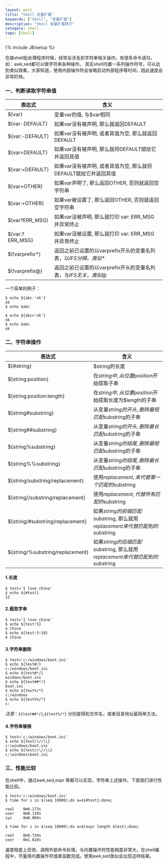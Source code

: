 ```yaml
---
layout: post
title: "Shell 变量扩展"
keywords: ["Shell", "变量扩展"]
description: "Shell 变量扩展简介"
category: shell
tags: [shell]
---
```

{% include JB/setup %}

在做shell批处理程序时候，经常会涉及到字符串相关操作。有很多命令语句，如：awk,sed都可以做字符串各种操作。 其实shell内置一系列操作符号，可以达到类似效果，大家知道，使用内部操作符会省略启动外部程序等时间，因此速度会非常的快。

### 一、判断读取字符串值

表达式           | 含义
--------------- | ----------------------------------------------------
${var} 	        | 变量var的值, 与$var相同
${var-DEFAULT} 	| 如果var没有被声明, 那么就返回DEFAULT
${var:-DEFAULT} | 如果var没有被声明, 或者其值为空, 那么就返回DEFAULT
${var=DEFAULT} 	| 如果var没有被声明, 那么就将DEFAULT赋给它并返回其值
${var:=DEFAULT} | 如果var没有被声明, 或者其值为空, 那么就将DEFAULT赋给它并返回其值
${var+OTHER} 	| 如果var声明了, 那么返回OTHER, 否则就返回空字符串
${var:+OTHER} 	| 如果var被设置了, 那么返回OTHER, 否则就返回空字符串
${var?ERR_MSG} 	| 如果var没被声明, 那么就打印 var: ERR_MSG 并异常终止
${var:?ERR_MSG} | 如果var没被设置, 那么就打印 var: ERR_MSG 并异常终止
${!varprefix*} 	| 返回之前已设置的以varprefix开头的变量名列表，以$IFS分隔，类似$*
${!varprefix@} 	| 返回之前已设置的以varprefix开头的变量名列表，与$IFS无关，类似$@

一个简单的例子：

```
$ echo ${abc-'ok'}
ok
$ echo $abc

$ echo ${abc='ok'}
ok
$ echo $abc
ok
```

### 二、字符串操作

表达式 	                             | 含义
------------------------------------ | ---------------------------------------------------------------------
${#string} 	                         | $string的长度
${string:position} 	                 | 在$string中, 从位置$position开始提取子串
${string:position:length} 	         | 在$string中, 从位置$position开始提取长度为$length的子串
${string#substring} 	             | 从变量$string的开头, 删除最短匹配$substring的子串
${string##substring} 	             | 从变量$string的开头, 删除最长匹配$substring的子串
${string%substring} 	             | 从变量$string的结尾, 删除最短匹配$substring的子串
${string%%substring} 	             | 从变量$string的结尾, 删除最长匹配$substring的子串
${string/substring/replacement} 	 | 使用$replacement, 来代替第一个匹配的$substring
${string//substring/replacement} 	 | 使用$replacement, 代替所有匹配的$substring
${string/#substring/replacement} 	 | 如果$string的前缀匹配$substring, 那么就用$replacement来代替匹配到的$substring
${string/%substring/replacement} 	 | 如果$string的后缀匹配$substring, 那么就用$replacement来代替匹配到的$substring


#### 1.长度

```
$ test='I love china'
$ echo ${#test}
12
```

#### 2.截取字串

```
$ test='I love china'
$ echo ${test:5}    
e china
$ echo ${test:5:10}
e china
```

#### 3.字符串删除

```
$ test='c:/windows/boot.ini'
$ echo ${test#/}
c:/windows/boot.ini
$ echo ${test#*/}
windows/boot.ini
$ echo ${test##*/}
boot.ini
$ echo ${test%/*}
c:/windows
$ echo ${test%%/*}
c:
```

_注意_：`${test##*/}`,`${test%/*}` 分别是得到文件名，或者目录地址最简单方法。

#### 4.字符串替换

```
$ test='c:/windows/boot.ini'
$ echo ${test/\//\\}
c:\windows/boot.ini
$ echo ${test//\//\\}
c:\windows\boot.ini
```

### 三、性能比较

在shell中，通过awk,sed,expr 等都可以实现，字符串上述操作。下面我们进行性能比较。

```
$ test='c:/windows/boot.ini'                      
$ time for i in $(seq 10000);do a=${#test};done;           

real    0m0.173s
user    0m0.139s
sys     0m0.004s

$ time for i in $(seq 10000);do a=$(expr length $test);done;      

real    0m9.734s
user    0m1.628s
```

速度相差上百倍，调用外部命令处理，与内置操作符性能相差非常大。在shell编程中，尽量用内置操作符或者函数完成。使用awk,sed类似会出现这样结果。
